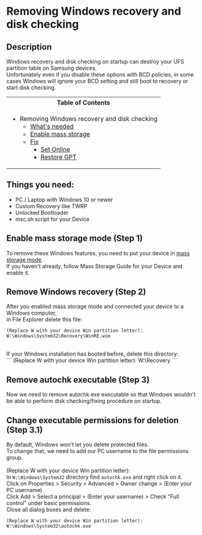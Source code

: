 # Removing Windows recovery and disk checking

## Description

Windows recovery and disk checking on startup can destroy your UFS partition table on Samsung devices. <br />
Unfortunately even if you disable these options with BCD policies, in some cases Windows will ignore your BCD setting and still boot to recovery or start disk checking. <br />

<table>
<tr><th>Table of Contents</th></th>
<tr><td>
  
- Removing Windows recovery and disk checking
   - [What's needed](#things-you-need)
   - [Enable mass storage](#preparing-step-1)
   - [Fix](#fix-ufs-step-2)
     - [Set Online](#setting-ufs-online-step-21)
     - [Restore GPT](#restoring-ufs-step-22)

</td></tr> </table>

## Things you need:
   - PC / Laptop with Windows 10 or newer
   - Custom Recovery like TWRP
   - Unlocked Bootloader
   - msc.sh script for your Device

## Enable mass storage mode (Step 1)

To remove these Windows features, you need to put your device in [mass storage mode](https://github.com/arminask/WoA-Guides/blob/main/Mu-Qcom/README.md#device-guides). <br />
If you haven't already, follow Mass Storage Guide for your Device and enable it.<br />

## Remove Windows recovery (Step 2)

After you enabled mass storage mode and connected your device to a Windows computer, <br />
in File Explorer delete this file: <br />
```
(Replace W with your device Win partition letter):
W:\Windows\System32\Recovery\WinRE.wim
```

<br />
If your Windows installation has booted before, delete this directory: <br />
```
(Replace W with your device Win partition letter):
W:\Recovery
```

## Remove autochk executable (Step 3)

Now we need to remove autochk.exe executable so that Windows wouldn't be able to perform disk checking/fixing procedure on startup. <br />

## Change executable permissions for deletion (Step 3.1)
By default, Windows won't let you delete protected files. <br />
To change that, we need to add our PC username to the file permissions group. <br />
<br />
(Replace W with your device Win partition letter): <br />
In ```W:\Windows\System32``` directory find ```autochk.exe``` and right click on it. <br />
Click on Properties > Security > Advanced > Owner change > (Enter your PC username) <br />
Click Add > Select a principal > (Enter your username) > Check "Full control" under basic permissions. <br />
Close all dialog boxes and delete:
```
(Replace W with your device Win partition letter):
W:\Windows\System32\autochk.exe
```
<br />
